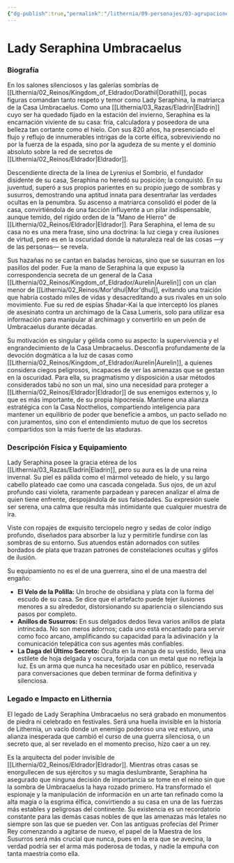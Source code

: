 ```yaml
---
{"dg-publish":true,"permalink":"/lithernia/09-personajes/03-agrupaciones/casa-umbracaelus/lady-seraphina-umbracaelus/","tags":["lithernia","personajes","Casa Noble","Eldrador","Eladrin","espionaje"]}
---
```


# Lady Seraphina Umbracaelus

### Biografía

En los salones silenciosos y las galerías sombrías de [[Lithernia/02_Reinos/Kingdom_of_Eldrador/Dorathil\|Dorathil]], pocas figuras comandan tanto respeto y temor como Lady Seraphina, la matriarca de la Casa Umbracaelus. Como una [[Lithernia/03_Razas/Eladrin\|Eladrin]] cuyo ser ha quedado fijado en la estación del invierno, Seraphina es la encarnación viviente de su casa: fría, calculadora y poseedora de una belleza tan cortante como el hielo. Con sus 820 años, ha presenciado el flujo y reflujo de innumerables intrigas de la corte élfica, sobreviviendo no por la fuerza de la espada, sino por la agudeza de su mente y el dominio absoluto sobre la red de secretos de [[Lithernia/02_Reinos/Eldrador\|Eldrador]].

Descendiente directa de la línea de Lyrenius el Sombrío, el fundador disidente de su casa, Seraphina no heredó su posición; la conquistó. En su juventud, superó a sus propios parientes en su propio juego de sombras y susurros, demostrando una aptitud innata para desentrañar las verdades ocultas en la penumbra. Su ascenso a matriarca consolidó el poder de la casa, convirtiéndola de una facción influyente a un pilar indispensable, aunque temido, del rígido orden de la "Mano de Hierro" de [[Lithernia/02_Reinos/Eldrador\|Eldrador]]. Para Seraphina, el lema de su casa no es una mera frase, sino una doctrina: la luz ciega y crea ilusiones de virtud, pero es en la oscuridad donde la naturaleza real de las cosas —y de las personas— se revela.

Sus hazañas no se cantan en baladas heroicas, sino que se susurran en los pasillos del poder. Fue la mano de Seraphina la que expuso la correspondencia secreta de un general de la Casa [[Lithernia/02_Reinos/Kingdom_of_Eldrador/Aurelin\|Aurelin]] con un clan menor de [[Lithernia/02_Reinos/Mor'dhul\|Mor'dhul]], evitando una traición que habría costado miles de vidas y desacreditando a sus rivales en un solo movimiento. Fue su red de espías Shadar-Kai la que interceptó los planes de asesinato contra un archimago de la Casa Lumeris, solo para utilizar esa información para manipular al archimago y convertirlo en un peón de Umbracaelus durante décadas.

Su motivación es singular y gélida como su aspecto: la supervivencia y el engrandecimiento de la Casa Umbracaelus. Desconfía profundamente de la devoción dogmática a la luz de casas como [[Lithernia/02_Reinos/Kingdom_of_Eldrador/Aurelin\|Aurelin]], a quienes considera ciegos peligrosos, incapaces de ver las amenazas que se gestan en la oscuridad. Para ella, su pragmatismo y disposición a usar métodos considerados tabú no son un mal, sino una necesidad para proteger a [[Lithernia/02_Reinos/Eldrador\|Eldrador]] de sus enemigos externos y, lo que es más importante, de su propia hipocresía. Mantiene una alianza estratégica con la Casa Nocthelios, compartiendo inteligencia para mantener un equilibrio de poder que beneficie a ambos, un pacto sellado no con juramentos, sino con el entendimiento mutuo de que los secretos compartidos son la más fuerte de las ataduras.

### Descripción Física y Equipamiento

Lady Seraphina posee la gracia etérea de los [[Lithernia/03_Razas/Eladrin\|Eladrin]], pero su aura es la de una reina invernal. Su piel es pálida como el mármol veteado de hielo, y su largo cabello plateado cae como una cascada congelada. Sus ojos, de un azul profundo casi violeta, raramente parpadean y parecen analizar el alma de quien tiene enfrente, despojándola de sus falsedades. Su expresión suele ser serena, una calma que resulta más intimidante que cualquier muestra de ira.

Viste con ropajes de exquisito terciopelo negro y sedas de color índigo profundo, diseñados para absorber la luz y permitirle fundirse con las sombras de su entorno. Sus atuendos están adornados con sutiles bordados de plata que trazan patrones de constelaciones ocultas y glifos de ilusión.

Su equipamiento no es el de una guerrera, sino el de una maestra del engaño:
*   **El Velo de la Polilla:** Un broche de obsidiana y plata con la forma del escudo de su casa. Se dice que el artefacto puede tejer ilusiones menores a su alrededor, distorsionando su apariencia o silenciando sus pasos por completo.
*   **Anillos de Susurros:** En sus delgados dedos lleva varios anillos de plata intrincada. No son meros adornos; cada uno está encantado para servir como foco arcano, amplificando su capacidad para la adivinación y la comunicación telepática con sus agentes más confiables.
*   **La Daga del Último Secreto:** Oculta en la manga de su vestido, lleva una estilete de hoja delgada y oscura, forjada con un metal que no refleja la luz. Es un arma que nunca ha necesitado usar en público, reservada para conversaciones que deben terminar de forma definitiva y silenciosa.

### Legado e Impacto en Lithernia

El legado de Lady Seraphina Umbracaelus no será grabado en monumentos de piedra ni celebrado en festivales. Será una huella invisible en la historia de Lithernia, un vacío donde un enemigo poderoso una vez estuvo, una alianza inesperada que cambió el curso de una guerra silenciosa, o un secreto que, al ser revelado en el momento preciso, hizo caer a un rey.

Es la arquitecta del poder invisible de [[Lithernia/02_Reinos/Eldrador\|Eldrador]]. Mientras otras casas se enorgullecen de sus ejércitos y su magia deslumbrante, Seraphina ha asegurado que ninguna decisión de importancia se tome en el reino sin que la sombra de Umbracaelus la haya rozado primero. Ha transformado el espionaje y la manipulación de información en un arte tan refinado como la alta magia o la esgrima élfica, convirtiendo a su casa en una de las fuerzas más estables y peligrosas del continente. Su existencia es un recordatorio constante para las demás casas nobles de que las amenazas más letales no siempre son las que se pueden ver. Con las antiguas profecías del Primer Rey comenzando a agitarse de nuevo, el papel de la Maestra de los Susurros será más crucial que nunca, pues en la era que se avecina, la verdad podría ser el arma más poderosa de todas, y nadie la empuña con tanta maestría como ella.
